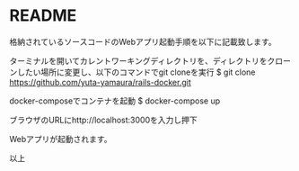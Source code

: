 # README

格納されているソースコードのWebアプリ起動手順を以下に記載致します。

ターミナルを開いてカレントワーキングディレクトリを、ディレクトリをクローンしたい場所に変更し、以下のコマンドでgit cloneを実行
$ git clone https://github.com/yuta-yamaura/rails-docker.git

docker-composeでコンテナを起動
$ docker-compose up

ブラウザのURLにhttp://localhost:3000を入力し押下

Webアプリが起動されます。

以上
